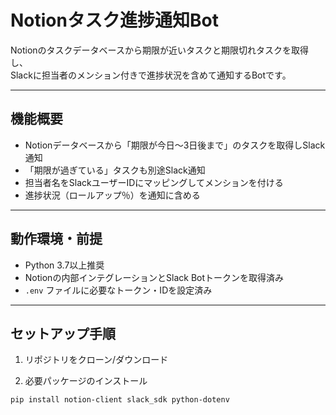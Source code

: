# Notionタスク進捗通知Bot

Notionのタスクデータベースから期限が近いタスクと期限切れタスクを取得し、  
Slackに担当者のメンション付きで進捗状況を含めて通知するBotです。

---

## 機能概要

- Notionデータベースから「期限が今日〜3日後まで」のタスクを取得しSlack通知  
- 「期限が過ぎている」タスクも別途Slack通知  
- 担当者名をSlackユーザーIDにマッピングしてメンションを付ける  
- 進捗状況（ロールアップ％）を通知に含める  

---

## 動作環境・前提

- Python 3.7以上推奨  
- Notionの内部インテグレーションとSlack Botトークンを取得済み  
- `.env` ファイルに必要なトークン・IDを設定済み  

---

## セットアップ手順

1. リポジトリをクローン/ダウンロード

2. 必要パッケージのインストール

```bash
pip install notion-client slack_sdk python-dotenv
